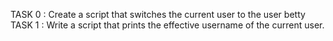 TASK 0 : Create a script that switches the current user to the user betty
TASK 1 : Write a script that prints the effective username of the current user.
